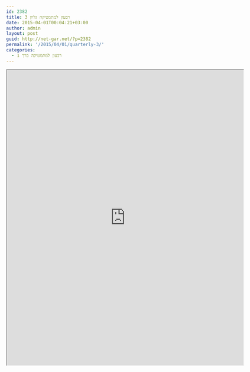 ```yaml
---
id: 2382
title: רבעון למתמטיקה גליון 3
date: 2015-04-01T00:04:21+03:00
author: admin
layout: post
guid: http://net-gar.net/?p=2382
permalink: '/2015/04/01/quarterly-3/'
categories:
  - רבעון למתמטיקה כרך 1
---
```

<p><iframe src="https://docs.google.com/file/d/0B-_8w6IKpNuUUmNWNFl2REVlbzQ/preview" width="640" height="800"></iframe></p>
